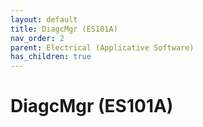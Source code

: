 ```yaml
---
layout: default
title: DiagcMgr (ES101A)
nav_order: 2
parent: Electrical (Applicative Software)
has_children: true
---
```

# DiagcMgr (ES101A)
